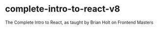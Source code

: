 # complete-intro-to-react-v8
The Complete Intro to React, as taught by Brian Holt on Frontend Masters
